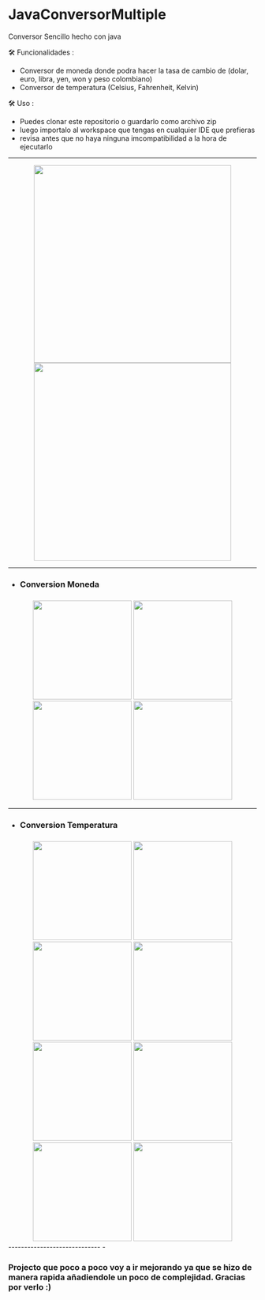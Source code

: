# JavaConversorMultiple
Conversor Sencillo hecho con java

🛠️ Funcionalidades :
  - Conversor de moneda donde podra hacer la tasa de cambio de (dolar, euro, libra, yen, won y peso colombiano)
  - Conversor de temperatura (Celsius, Fahrenheit, Kelvin)

🛠️ Uso :
  - Puedes clonar este repositorio o guardarlo como archivo zip
  - luego importalo al workspace que tengas en cualquier IDE que prefieras
  - revisa antes que no haya ninguna imcompatibilidad a la hora de ejecutarlo
------------------------------
  <div align="center">
      <img src="https://cdn.discordapp.com/attachments/954177284598825070/1083206535292928020/image.png" width="400"/>
      <img src="https://cdn.discordapp.com/attachments/954177284598825070/1083206815841525840/image.png" width="400"/>
  </div>
  
-----------------------------
 - <h3>Conversion Moneda<h3/>
  <div align="center">     
      <img src="https://cdn.discordapp.com/attachments/954177284598825070/1083219836441735279/image.png" width="200"/>
      <img src="https://cdn.discordapp.com/attachments/954177284598825070/1083220039341191198/image.png" width="200"/>
      <img src="https://cdn.discordapp.com/attachments/954177284598825070/1083220318648283187/image.png" width="200"/>
      <img src="https://cdn.discordapp.com/attachments/954177284598825070/1083220453356752936/image.png" width="200"/>
 </div>
  
-----------------------------
 - <h3>Conversion Temperatura<h3/>
  <div align="center">     
      <img src="https://cdn.discordapp.com/attachments/954177284598825070/1083221868217106462/image.png" width="200"/>
      <img src="https://cdn.discordapp.com/attachments/954177284598825070/1083221988786589776/image.png" width="200"/>
      <img src="https://cdn.discordapp.com/attachments/954177284598825070/1083222128016506990/image.png" width="200"/>
      <img src="https://cdn.discordapp.com/attachments/954177284598825070/1083222492145012736/image.png" width="200"/>
      <img src="https://cdn.discordapp.com/attachments/954177284598825070/1083222614954221689/image.png" width="200"/>
      <img src="https://cdn.discordapp.com/attachments/954177284598825070/1083222772009930833/image.png" width="200"/>
      <img src="https://cdn.discordapp.com/attachments/954177284598825070/1083222875881877514/image.png" width="200"/>
      <img src="https://cdn.discordapp.com/attachments/954177284598825070/1083223008769998909/image.png" width="200"/>
 </div>
-----------------------------
- <h3>Projecto que poco a poco voy a ir mejorando ya que se hizo de manera rapida añadiendole un poco de complejidad. Gracias por verlo :)<h3/>
